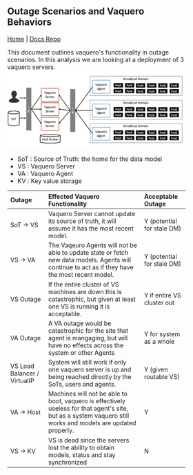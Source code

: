 <head>
            <meta charset="UTF-8">
            <!--[if IE]><meta http-equiv="X-UA-Compatible" content="IE=edge"><![endif]-->
            <meta name="viewport" content="width=device-width, initial-scale=1.0">
            <title>Vaquero Getting Started</title>
            <link rel="stylesheet" type="text/css" href="../doc.css">
            <link rel="stylesheet" href="https://fonts.googleapis.com/css?family=Open+Sans:300,300italic,400,400italic,600,600italic%7CNoto+Serif:400,400italic,700,700italic%7CDroid+Sans+Mono:400">
            <style>
                .markdown-body {
                    box-sizing: border-box;
                    min-width: 200px;
                    margin: 0 auto;
                    padding: 45px;
                }
            </style>
</head><article class="markdown-body">

# Outage Scenarios and Vaquero Behaviors

[Home](https://ciscocloud.github.io/vaquero-docs/) | [Docs Repo](https://github.com/CiscoCloud/vaquero-docs/tree/master)


This document outlines vaquero's functionality in outage scenarios. In this analysis we are looking at a deployment of 3 vaquero servers.
![](nov16HA.png)


- SoT : Source of Truth: the home for the data model
- VS : Vaquero Server
- VA : Vaquero Agent
- KV : Key value storage

| Outage                       | Effected Vaquero Functionality                                                                                                                                | Acceptable Outage          |
|:-----------------------------|:--------------------------------------------------------------------------------------------------------------------------------------------------------------|:---------------------------|
| SoT -> VS                    | Vaquero Server cannot update its source of truth, it will assume it has the most recent model.                                                                | Y (potential for stale DM) |
| VS -> VA                     | The Vaqeuro Agents will not be able to update state or fetch new data models. Agents will continue to act as if they have the most recent model.              | Y (potential for stale DM) |
| VS Outage                    | If the entire cluster of VS machines are down this is catastrophic, but given at least one VS is running it is acceptable.                                    | Y if entire VS cluster out |
| VA Outage                    | A VA outage would be catastrophic for the site that agent is mangaging, but will have no effects across the system or other Agents                            | Y for system as a whole    |
| VS Load Balancer / VirtualIP | System will still work if only one vaquero server is up and being reached directly by the SoTs, users and agents.                                             | Y  (given routable VS)     |
| VA -> Host                   | Machines will not be able to boot, vaquero is effectively useless for that agent's site, but as a system vaquero still works and models are updated properly. | Y                          |
| VS -> KV                     | VS is dead since the servers lost the ability to obtain models, status and stay synchronized                                                                  | N                          |
